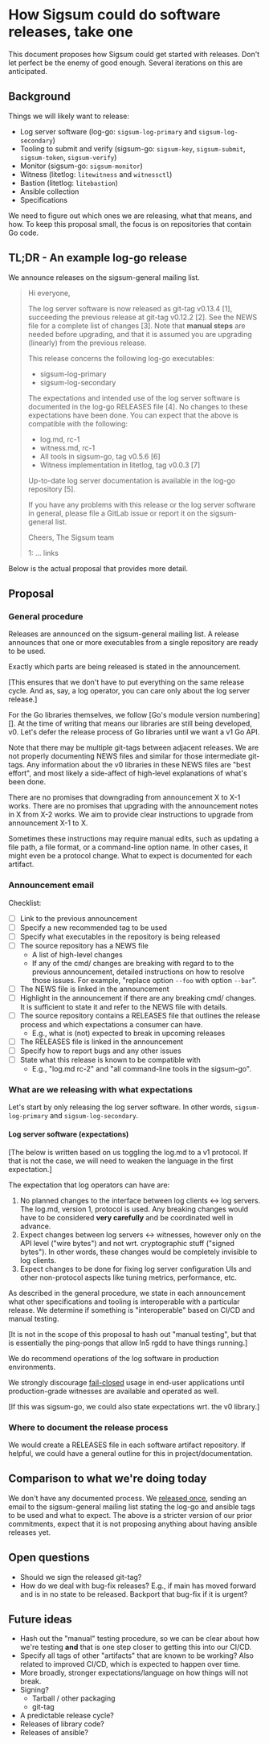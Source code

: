 # How Sigsum could do software releases, take one

This document proposes how Sigsum could get started with releases.  Don't let
perfect be the enemy of good enough.  Several iterations on this are
anticipated.

## Background

Things we will likely want to release:

  - Log server software (log-go: `sigsum-log-primary` and `sigsum-log-secondary`)
  - Tooling to submit and verify (sigsum-go: `sigsum-key`, `sigsum-submit`,
    `sigsum-token`, `sigsum-verify`)
  - Monitor (sigsum-go: `sigsum-monitor`)
  - Witness (litetlog: `litewitness` and `witnessctl`)
  - Bastion (litetlog: `litebastion`)
  - Ansible collection
  - Specifications

We need to figure out which ones we are releasing, what that means, and how.  To
keep this proposal small, the focus is on repositories that contain Go code.

## TL;DR - An example log-go release

We announce releases on the sigsum-general mailing list.

> Hi everyone,
>
> The log server software is now released as git-tag v0.13.4 [1], succeeding the
> previous release at git-tag v0.12.2 [2].  See the NEWS file for a complete
> list of changes [3].  Note that **manual steps** are needed before upgrading,
> and that it is assumed you are upgrading (linearly) from the previous release.
>
> This release concerns the following log-go executables:
>
>   - sigsum-log-primary
>   - sigsum-log-secondary
>
> The expectations and intended use of the log server software is documented in
> the log-go RELEASES file [4].  No changes to these expectations have been
> done.  You can expect that the above is compatible with the following:
>
>   - log.md, rc-1
>   - witness.md, rc-1
>   - All tools in sigsum-go, tag v0.5.6 [6]
>   - Witness implementation in litetlog, tag v0.0.3 [7]
>
> Up-to-date log server documentation is available in the log-go repository [5].
>
> If you have any problems with this release or the log server software in
> general, please file a GitLab issue or report it on the sigsum-general list.
>
> Cheers,
> The Sigsum team
> 
> 1: ... links
>

Below is the actual proposal that provides more detail.

## Proposal

### General procedure

Releases are announced on the sigsum-general mailing list.  A release announces
that one or more executables from a single repository are ready to be used.

Exactly which parts are being released is stated in the announcement.

[This ensures that we don't have to put everything on the same release cycle.
And as, say, a log operator, you can care only about the log server release.]

For the Go libraries themselves, we follow [Go's module version numbering][].
At the time of writing that means our libraries are still being developed, v0.
Let's defer the release process of Go libraries until we want a v1 Go API.

Note that there may be multiple git-tags between adjacent releases.  We are not
properly documenting NEWS files and similar for those intermediate git-tags.
Any information about the v0 libraries in these NEWS files are "best effort",
and most likely a side-affect of high-level explanations of what's been done.

There are no promises that downgrading from announcement X to X-1 works.  There
are no promises that upgrading with the announcement notes in X from X-2 works.
We aim to provide clear instructions to upgrade from announcement X-1 to X.

Sometimes these instructions may require manual edits, such as updating a file
path, a file format, or a command-line option name.  In other cases, it might
even be a protocol change.  What to expect is documented for each artifact.

### Announcement email

Checklist:

  - [ ] Link to the previous announcement
  - [ ] Specify a new recommended tag to be used
  - [ ] Specify what executables in the repository is being released
  - [ ] The source repository has a NEWS file
    - A list of high-level changes
    - If any of the cmd/ changes are breaking with regard to to the previous
      announcement, detailed instructions on how to resolve those issues.  For
      example, "replace option `--foo` with option `--bar`".
  - [ ] The NEWS file is linked in the announcement
  - [ ] Highlight in the announcement if there are any breaking cmd/ changes.
        It is sufficient to state it and refer to the NEWS file with details.
  - [ ] The source repository contains a RELEASES file that outlines the release
        process and which expectations a consumer can have.
    - E.g., what is (not) expected to break in upcoming releases
  - [ ] The RELEASES file is linked in the announcement
  - [ ] Specify how to report bugs and any other issues
  - [ ] State what this release is known to be compatible with
    - E.g., "log.md rc-2" and "all command-line tools in the sigsum-go".

### What are we releasing with what expectations

Let's start by only releasing the log server software.  In other words,
`sigsum-log-primary` and `sigsum-log-secondary`.

#### Log server software (expectations)

[The below is written based on us toggling the log.md to a v1 protocol.  If that
is not the case, we will need to weaken the language in the first expectation.]

The expectation that log operators can have are:

  1. No planned changes to the interface between log clients <-> log servers.
     The log.md, version 1, protocol is used.  Any breaking changes would have
     to be considered **very carefully** and be coordinated well in advance.
  2. Expect changes between log servers <-> witnesses, however only on the API
     level ("wire bytes") and not wrt. cryptographic stuff ("signed bytes").  In
     other words, these changes would be completely invisible to log clients.
  3. Expect changes to be done for fixing log server configuration UIs and other
     non-protocol aspects like tuning metrics, performance, etc.

As described in the general procedure, we state in each announcement what other
specifications and tooling is interoperable with a particular release.  We
determine if something is "interoperable" based on CI/CD and manual testing.

[It is not in the scope of this proposal to hash out "manual testing", but that
is essentially the ping-pongs that allow ln5 rgdd to have things running.]

We do recommend operations of the log software in production environments.

We strongly discourage [fail-closed][] usage in end-user applications until
production-grade witnesses are available and operated as well.

[If this was sigsum-go, we could also state expectations wrt. the v0 library.]

[fail-closed]: https://chat.openai.com/share/00b88e34-3de8-4305-bb46-efa2f1486fd8

### Where to document the release process

We would create a RELEASES file in each software artifact repository.  If
helpful, we could have a general outline for this in project/documentation.

## Comparison to what we're doing today

We don't have any documented process.  We [released once][], sending an email to
the sigsum-general mailing list stating the log-go and ansible tags to be used
and what to expect.  The above is a stricter version of our prior commitments,
expect that it is not proposing anything about having ansible releases yet.

[released once]: https://lists.sigsum.org/mailman3/hyperkitty/list/sigsum-general@lists.sigsum.org/thread/3VBGVETN3Q44RFGVZJZDF4ZF4QLEMBC2/

## Open questions

  - Should we sign the released git-tag?
  - How do we deal with bug-fix releases?  E.g., if main has moved forward and
    is in no state to be released.  Backport that bug-fix if it is urgent?

## Future ideas

  - Hash out the "manual" testing procedure, so we can be clear about how we're
    testing **and** that is one step closer to getting this into our CI/CD.
  - Specify all tags of other "artifacts" that are known to be working?  Also
    related to improved CI/CD, which is expected to happen over time.
  - More broadly, stronger expectations/language on how things will not break.
  - Signing?
    - Tarball / other packaging
    - git-tag
  - A predictable release cycle?
  - Releases of library code?
  - Releases of ansible?
